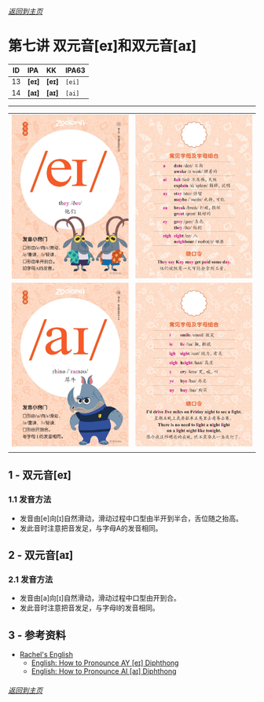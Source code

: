 ###### [返回到主页](README.md)

# 第七讲 双元音[eɪ]和双元音[aɪ] 

|   ID|IPA     |KK     |IPA63 |
|:---:|:-------|:------|:-----|
|   13|**[eɪ]**|**[eɪ]**|`[ei]`|
|   14|**[aɪ]**|**[aɪ]**|`[ai]`|
-------------------------------------------------------------------------------
|||
|:--------------------------:|:--------------------------:|
|![13A](images/ipa88/13A.jpg)|![13B](images/ipa88/13B.jpg)|
|![14A](images/ipa88/14A.jpg)|![14B](images/ipa88/14B.jpg)|
|||


## 1 - 双元音[eɪ]

### 1.1 发音方法
* 发音由[e]向[ɪ]自然滑动，滑动过程中口型由半开到半合，舌位随之抬高。
* 发此音时注意把音发足，与字母A的发音相同。


## 2 - 双元音[aɪ]

### 2.1 发音方法
* 发音由[a]向[ɪ]自然滑动，滑动过程中口型由开到合。
* 发此音时注意把音发足，与字母I的发音相同。


## 3 - 参考资料
* [Rachel's English][C01]
  * [English: How to Pronounce AY [eɪ] Diphthong][C02]
  * [English: How to Pronounce AI [aɪ] Diphthong][C03]

[C01]: https://rachelsenglish.com/
[C02]: https://rachelsenglish.com/english-pronounce-ay-diphthong/ 
[C03]: https://rachelsenglish.com/english-pronounce-ai-diphthong/ 

###### [返回到主页](README.md)
